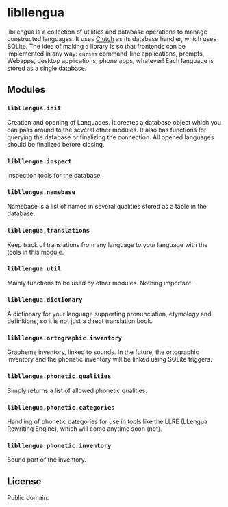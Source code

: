 # libllengua
libllengua is a collection of utilities and database operations to manage constructed languages. It uses
[Clutch](https://github.com/akojo/clutch) as its database handler, which uses SQLite. The idea of making a library is so
that frontends can be implemented in any way: `curses` command-line applications, prompts, Webapps, desktop
applications, phone apps, whatever! Each language is stored as a single database.

## Modules
### `libllengua.init`
Creation and opening of Languages. It creates a database object which you can pass around to the several other modules.
It also has functions for querying the database or finalizing the connection. All opened languages should be finalized
before closing.

### `libllengua.inspect`
Inspection tools for the database.

### `libllengua.namebase`
Namebase is a list of names in several qualities stored as a table in the database.

### `libllengua.translations`
Keep track of translations from any language to your language with the tools in this module.

### `libllengua.util`
Mainly functions to be used by other modules. Nothing important.

### `libllengua.dictionary`
A dictionary for your language supporting pronunciation, etymology and definitions, so it is not just a direct
translation book.

### `libllengua.ortographic.inventory`
Grapheme inventory, linked to sounds. In the future, the ortographic inventory and the phonetic inventory will be linked
using SQLite triggers.

### `libllengua.phonetic.qualities`
Simply returns a list of allowed phonetic qualities.

### `libllengua.phonetic.categories`
Handling of phonetic categories for use in tools like the LLRE (LLengua Rewriting Engine), which will come anytime soon
(not).

### `libllengua.phonetic.inventory`
Sound part of the inventory.

## License
Public domain.

